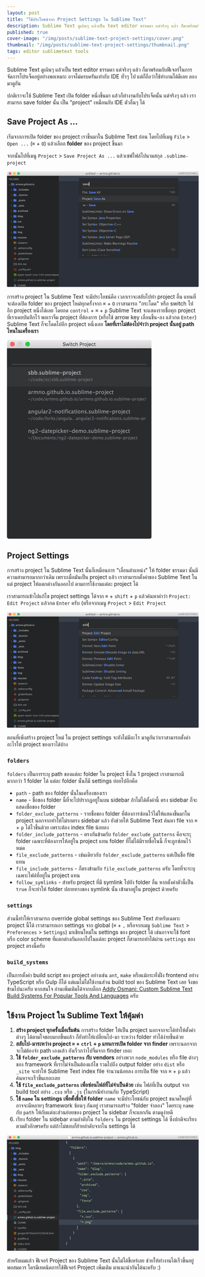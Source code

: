 ```yaml
---
layout: post
title: "ใช้ประโยชน์จาก Project Settings ใน Sublime Text"
description: Sublime Text ดูเผินๆ แล้วเป็น text editor ธรรมดา แต่จริงๆ แล้ว ก็มาพร้อมกับฟีเจอร์ในการจัดการโปรเจ็คอยู่อย่างพอเหมาะ อาจไม่ครบครันเท่ากับ IDE ทั่วๆ ไป แต่ก็ถือว่าใช้ทำงานได้ดีเลย
published: true
cover-image: "/img/posts/sublime-text-project-settings/cover.png"
thumbnail: "/img/posts/sublime-text-project-settings/thumbnail.png"
tags: editor sublimetext tools
---
```


Sublime Text ดูเผินๆ แล้วเป็น text editor ธรรมดา แต่จริงๆ แล้ว ก็มาพร้อมกับฟีเจอร์ในการจัดการโปรเจ็คอยู่อย่างพอเหมาะ
อาจไม่ครบครันเท่ากับ IDE ทั่วๆ ไป แต่ก็ถือว่าใช้ทำงานได้ดีเลย ลองมาดูกัน

ปกติเราจะใช้ Sublime Text เปิด folder หนึ่งขึ้นมา แล้วก็ทำงานกับโปรเจ็คนั้น แต่จริงๆ แล้ว เราสามารถ save folder นั้น
เป็น "project" เหมือนกับ IDE ตัวอื่นๆ ได้

## Save Project As ...

เริ่มจากการเปิด folder ของ project เราขึ้นมาใน Sublime Text ก่อน โดยไปที่เมนู `File` > `Open ...` (`⌘` + `O`) 
แล้วเลือก **folder** ของ project ขึ้นมา

จากนั้นไปที่เมนู `Project` > `Save Project As ...` แล้วเซฟไฟล์ไปนามสกุล `.sublime-project`

![save project ใน sublime text](/img/posts/sublime-text-project-settings/01-save-project-as.png)

การสร้าง project ใน Sublime Text จะมีประโยชน์คือ เวลาเราจะสลับไปทำ project อื่น
แทนที่จะต้องเปิด folder ของ project ใหม่ทุกครั้งจาก `⌘` + `O` เราสามารถ "กระโดด" หรือ switch ไปอีก project หนึ่งได้เลย
โดยกด `control` + `⌘` + `p` Sublime Text จะแสดงรายชื่อทุก project ที่เราเคยบันทึกไว้
พอเราจิ้ม project ที่ต้องการ (หรือใช้ arrow key เลื่อนขึ้น-ลง แล้วกด `Enter`)
Sublime Text ก็จะโดดไปอีก project หนึ่งเลย **โดยที่เราไม่ต้องไปจำว่า project นั้นอยู่ path ไหนในเครื่องเรา**

![เปิด project ใน sublime text](/img/posts/sublime-text-project-settings/02-switch-project.png)

## Project Settings

การสร้าง project ใน Sublime Text นั้นก็เหมือนการ "เลื่อนตำแหน่ง" ให้ folder ธรรมดา นั้นมีความสามารถมากกว่าเดิม
เพราะเมื่อมันเป็น project แล้ว เราสามารถตั้งค่าของ Sublime Text ในแต่ project ให้แตกต่างกันออกไป ตามการใช้งานแต่ละ project ได้

เราสามารถเข้าไปแก้ไข project settings ได้จาก `⌘` + `shift` + `p` แล้วค้นหาคำว่า `Project: Edit Project` แล้วกด `Enter` ครับ
(หรือจากเมนู `Project` > `Edit Project`

![edit project ใน sublime text](/img/posts/sublime-text-project-settings/03-edit-project.png)

ตอนที่เพิ่งสร้าง project ใหม่ ใน project settings จะยังไม่มีอะไร มาดูกันว่าเราสามารถตั้งค่าอะไรให้ project ของเราได้บ้าง

### `folders`

`folders` เป็นการระบุ path ของแต่ละ folder ใน project ซึ่งใน 1 project เราสามารถมีมากกว่า 1 folder ได้
แต่ละ folder นั้นก็มี settings ย่อยไปอีกคือ

- `path` - path ของ folder นั้นในเครื่องของเรา
- `name` - ชื่อของ folder นี้ที่จะไปปรากฏอยู่ในบน sidebar ถ้าไม่ได้ตั้งค่านี้ ตรง sidebar ก็จะแสดงชื่อของ folder
- `folder_exclude_patterns` - รายชื่อของ folder ที่ต้องการซ่อนไว้ไม่ให้แสดงขึ้นมาใน project นอกจากทำให้ไม่รกตรง sidebar แล้ว ยังช่วยให้ Sublime Text ค้นหา file จาก `⌘` + `p` ได้ไวขึ้นด้วย เพราะต้อง index file น้อยลง 
- `folder_include_patterns` - ตรงกันข้ามกับ `folder_exclude_patterns` คือจะระุ folder เฉพาะที่ต้องการให้อยู่ใน project แทน folder ที่ไม่ได้มีรายชื่อในนี้ ก็จะถูกซ่อนไว้หมด
- `file_exclude_patterns` - เช่นเดียวกับ `folder_exclude_patterns` แต่เป็นชื่อ file แทน
- `file_include_patterns` - ก็ตรงข้ามกับ `file_exclude_patterns` ครับ โดยที่จะระบุเฉพาะไฟล์ที่อยู่ใน project แทน
- `follow_symlinks` - สำหรับ project ที่มี symlink ไปยัง folder อื่น หากตั้งค่าตัวนี้เป็น `true` ก็จะทำให้ folder ปลายทางของ symlink นั้น เข้ามาอยู่ใน project ด้วยครับ

### `settings`

ส่วนนี้ทำให้เราสามารถ override global settings ของ Sublime Text สำหรับเฉพาะ project นี้ได้
เราสามารถเอา settings จาก global (`⌘` + `,` หรือจากเมนู `Sublime Text` > `Preferences` > `Settings`)
มาเขียนใหม่ใน settings ของ project ได้ เช่นอาจจะใช้ font หรือ color scheme ที่แตกต่างกันออกไปในแต่ละ project
ก็สามารถทำได้ผ่าน `settings` ของ project ตรงนี้ครับ

### `build_systems`

เป็นการตั้งค่า build script ของ project อย่างเช่น `ant`, `make` หรือแม้กระทั่งฝั่ง frontend อย่าง TypeScript หรือ Gulp ก็ได้
แต่ผมไม่ได้ใช้งานส่วน build tool ของ Sublime Text เลย จึงขอข้ามไปนะครับ
หากสนใจ อ่านเพิ่มเติมได้จากบล็อก [Addy Osmani: Custom Sublime Text Build Systems For Popular Tools And Languages](https://addyosmani.com/blog/custom-sublime-text-build-systems-for-popular-tools-and-languages/) ครับ

## ใช้งาน Project ใน Sublime Text ให้คุ้มค่า

1. **สร้าง project ทุกครั้งเมื่อเริ่มต้น** การสร้าง folder ให้เป็น project นอกจากจะได้ทำให้ตั้งค่าต่างๆ ได้ตามใจชอบมากขึ้นแล้ว ก็ยังทำให้เปลี่ยนไป-มา ระหว่าง folder ทำได้ง่ายขึ้นด้วย
2. **สลับไป-มาระหว่าง project `⌘` + `ctrl` + `p` แทนการเปิด folder จาก finder** เพราะนอกจากจะไม่ต้องจำ path เองแล้ว ยังเร็วกว่าไปจิ้มจาก finder เยอะ
3. **ใช้ `folder_exclude_patterns` กับ vendors** อย่างพวก `node_modules` หรือ file ต่างๆ ของ framework ที่เราไม่จำเป็นต้องแก้ไข รวมไปถึง output folder อย่าง `dist` หรือ `_site` 
  จะทำให้ Sublime Text index file จำนวนน้อยลง การเปิด file จาก `⌘` + `p` แล้วค้นหาจะเร็วขึ้นเยอะเลย
4. **ใช้ `file_exclude_patterns` เพื่อซ่อนไฟล์ที่ไม่จำเป็นด้วย** เช่น ไฟล์ที่เป็น output จาก build tool อย่าง `.css` หรือ `.js`
  (ในกรณีทำงานกับ TypeScript)
5. **ใช้ `name` ใน settings เพื่อตั้งชื่อให้ folder** `name` จะมีประโยชน์กับ project ขนาดใหญ่ที่อาจจะมีหลายๆ framework ซ้อนๆ กันอยู่
  เราสามารถสร้าง "folder จำลอง" โดยระบุ `name` กับ `path` ให้กับแต่ละส่วนย่อยของ project ใน sidebar ก็จะแยกกัน ตามดูง่ายดี
6. เรียง folder ใน sidebar ตามลำดับใน `folders` ใน project settings ได้ ซึ่งปกติจะเรียงตามตัวอักษรครับ แต่ถ้าไม่ชอบก็ย้ายลำดับจากใน settings ได้

![ตัวอย่าง project settings](/img/posts/sublime-text-project-settings/04-settings.png)

สำหรับผมแล้ว ฟีเจอร์ Project ของ Sublime Text นั้นไม่ได้ขี้เหร่เลย ช่วยให้ทำงานได้เร็วขึ้นอยู่พอสมควร
ใครมีเทคนิคการใช้ฟีเจอร์ Project เพิ่มเติม มาแนะนำกันได้นะครับ :)
